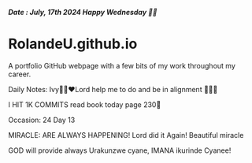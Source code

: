***Date : July, 17th 2024 Happy Wednesday 🫶🏾***
# RolandeU.github.io
 
A portfolio GitHub webpage with a few bits of my work throughout my career.

Daily Notes:
Ivy🙌🏽❤️Lord help me to do and be in alignment  💚🙏🏾 

I HIT 1K COMMITS
read book today page 230💚

Occasion: 24
 Day 13

MIRACLE: ARE ALWAYS HAPPENING!
Lord did it Again! Beautiful miracle

GOD will provide always 
Urakunzwe cyane, IMANA ikurinde Cyanee!






